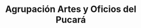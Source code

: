 ---
title: "Agrupación Artes y Oficios del Pucará"
url: /san-bernardo/agrupacion-artes-y-oficios-del-pucara/
shop: artesanía
---